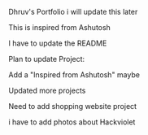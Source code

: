 Dhruv's Portfolio
i will update this later

This is inspired from Ashutosh

I have to update the README

Plan to update Project:

Add a "Inspired from Ashutosh" maybe

Updated more projects

Need to add shopping website project

i have to add photos about Hackviolet
